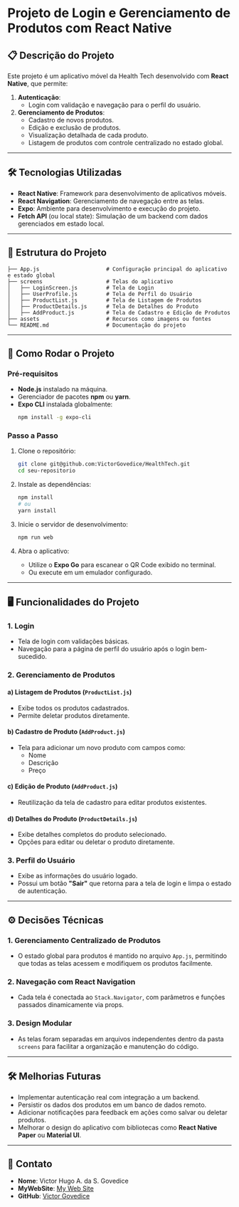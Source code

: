 

# Projeto de Login e Gerenciamento de Produtos com React Native

## 📋 Descrição do Projeto

Este projeto é um aplicativo móvel da Health Tech desenvolvido com **React Native**, que permite:

1. **Autenticação**:
   - Login com validação e navegação para o perfil do usuário.
2. **Gerenciamento de Produtos**:
   - Cadastro de novos produtos.
   - Edição e exclusão de produtos.
   - Visualização detalhada de cada produto.
   - Listagem de produtos com controle centralizado no estado global.

---

## 🛠️ Tecnologias Utilizadas

- **React Native**: Framework para desenvolvimento de aplicativos móveis.
- **React Navigation**: Gerenciamento de navegação entre as telas.
- **Expo**: Ambiente para desenvolvimento e execução do projeto.
- **Fetch API** (ou local state): Simulação de um backend com dados gerenciados em estado local.

---

## 📁 Estrutura do Projeto

```plaintext
├── App.js                     # Configuração principal do aplicativo e estado global
├── screens                    # Telas do aplicativo
│   ├── LoginScreen.js         # Tela de Login
│   ├── UserProfile.js         # Tela de Perfil do Usuário
│   ├── ProductList.js         # Tela de Listagem de Produtos
│   ├── ProductDetails.js      # Tela de Detalhes do Produto
│   ├── AddProduct.js          # Tela de Cadastro e Edição de Produtos
├── assets                     # Recursos como imagens ou fontes
└── README.md                  # Documentação do projeto
```

---

## 🚀 Como Rodar o Projeto

### Pré-requisitos

- **Node.js** instalado na máquina.
- Gerenciador de pacotes **npm** ou **yarn**.
- **Expo CLI** instalada globalmente:
  ```bash
  npm install -g expo-cli
  ```

### Passo a Passo

1. Clone o repositório:
   ```bash
   git clone git@github.com:VictorGovedice/HealthTech.git
   cd seu-repositorio
   ```

2. Instale as dependências:
   ```bash
   npm install
   # ou
   yarn install
   ```

3. Inicie o servidor de desenvolvimento:
   ```bash
   npm run web
   ```

4. Abra o aplicativo:
   - Utilize o **Expo Go** para escanear o QR Code exibido no terminal.
   - Ou execute em um emulador configurado.

---

## 🖥️ Funcionalidades do Projeto

### 1. Login
- Tela de login com validações básicas.
- Navegação para a página de perfil do usuário após o login bem-sucedido.

### 2. Gerenciamento de Produtos
#### a) **Listagem de Produtos** (`ProductList.js`)
- Exibe todos os produtos cadastrados.
- Permite deletar produtos diretamente.

#### b) **Cadastro de Produto** (`AddProduct.js`)
- Tela para adicionar um novo produto com campos como:
  - Nome
  - Descrição
  - Preço

#### c) **Edição de Produto** (`AddProduct.js`)
- Reutilização da tela de cadastro para editar produtos existentes.

#### d) **Detalhes do Produto** (`ProductDetails.js`)
- Exibe detalhes completos do produto selecionado.
- Opções para editar ou deletar o produto diretamente.

### 3. Perfil do Usuário
- Exibe as informações do usuário logado.
- Possui um botão **"Sair"** que retorna para a tela de login e limpa o estado de autenticação.

---

## ⚙️ Decisões Técnicas

### 1. **Gerenciamento Centralizado de Produtos**
- O estado global para produtos é mantido no arquivo `App.js`, permitindo que todas as telas acessem e modifiquem os produtos facilmente.

### 2. **Navegação com React Navigation**
- Cada tela é conectada ao `Stack.Navigator`, com parâmetros e funções passados dinamicamente via props.

### 3. **Design Modular**
- As telas foram separadas em arquivos independentes dentro da pasta `screens` para facilitar a organização e manutenção do código.

---

## 🛠️ Melhorias Futuras

- Implementar autenticação real com integração a um backend.
- Persistir os dados dos produtos em um banco de dados remoto.
- Adicionar notificações para feedback em ações como salvar ou deletar produtos.
- Melhorar o design do aplicativo com bibliotecas como **React Native Paper** ou **Material UI**.

---

## 📧 Contato

- **Nome**: Victor Hugo A. da S. Govedice
- **MyWebSite**: [My Web Site](https://victorgovedice.vercel.app/)
- **GitHub**: [Victor Govedice](https://github.com/VictorGovedice)
